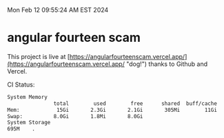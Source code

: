 Mon Feb 12 09:55:24 AM EST 2024

# angular fourteen scam


This project is live at [https://angularfourteenscam.vercel.app/](https://angularfourteenscam.vercel.app/ "dog!") thanks to Github and Vercel.

CI Status: 

```bash
System Memory
               total        used        free      shared  buff/cache   available
Mem:            15Gi       2.3Gi       2.1Gi       305Mi        11Gi        12Gi
Swap:          8.0Gi       1.8Mi       8.0Gi
System Storage
695M	.
```
